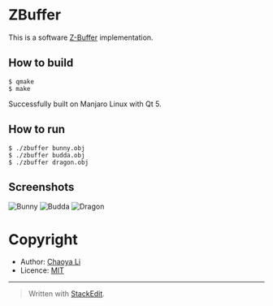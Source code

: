 # ZBuffer

This is a software [Z-Buffer](http://en.wikipedia.org/wiki/Z-buffer) implementation.

## How to build

```
$ qmake
$ make
```

Successfully built on Manjaro Linux with Qt 5.

## How to run

```
$ ./zbuffer bunny.obj
$ ./zbuffer budda.obj
$ ./zbuffer dragon.obj
```

## Screenshots

![Bunny][1]
![Budda][2]
![Dragon][3]

# Copyright

 * Author: [Chaoya Li](http://www.chaoya.info)
 * Licence: [MIT](http://opensource.org/licenses/MIT)

----------

> Written with [StackEdit](https://stackedit.io/).


  [1]: http://www.chaoya.info/images/zbuffer-snapshot1.png
  [2]: http://www.chaoya.info/images/zbuffer-snapshot2.png
  [3]: http://www.chaoya.info/images/zbuffer-snapshot3.png
